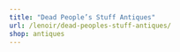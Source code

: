 ```yaml
---
title: "Dead People’s Stuff Antiques"
url: /lenoir/dead-peoples-stuff-antiques/
shop: antiques
---
```

